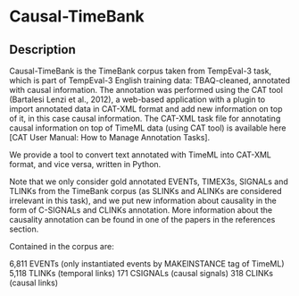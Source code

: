 # Causal-TimeBank

## Description

Causal-TimeBank is the TimeBank corpus taken from TempEval-3 task, which is part of TempEval-3 English training data: TBAQ-cleaned, annotated with causal information. The annotation was performed using the CAT tool (Bartalesi Lenzi et al., 2012), a web-based application with a plugin to import annotated data in CAT-XML format and add new information on top of it, in this case causal information. The CAT-XML task file for annotating causal information on top of TimeML data (using CAT tool) is available here [CAT User Manual: How to Manage Annotation Tasks].

We provide a tool to convert text annotated with TimeML into CAT-XML format, and vice versa, written in Python.

Note that we only consider gold annotated EVENTs, TIMEX3s, SIGNALs and TLINKs from the TimeBank corpus (as SLINKs and ALINKs are considered irrelevant in this task), and we put new information about causality in the form of C-SIGNALs and CLINKs annotation. More information about the causality annotation can be found in one of the papers in the references section.

Contained in the corpus are:

6,811 EVENTs (only instantiated events by MAKEINSTANCE tag of TimeML)
5,118 TLINKs (temporal links)
171 CSIGNALs (causal signals)
318 CLINKs (causal links)
